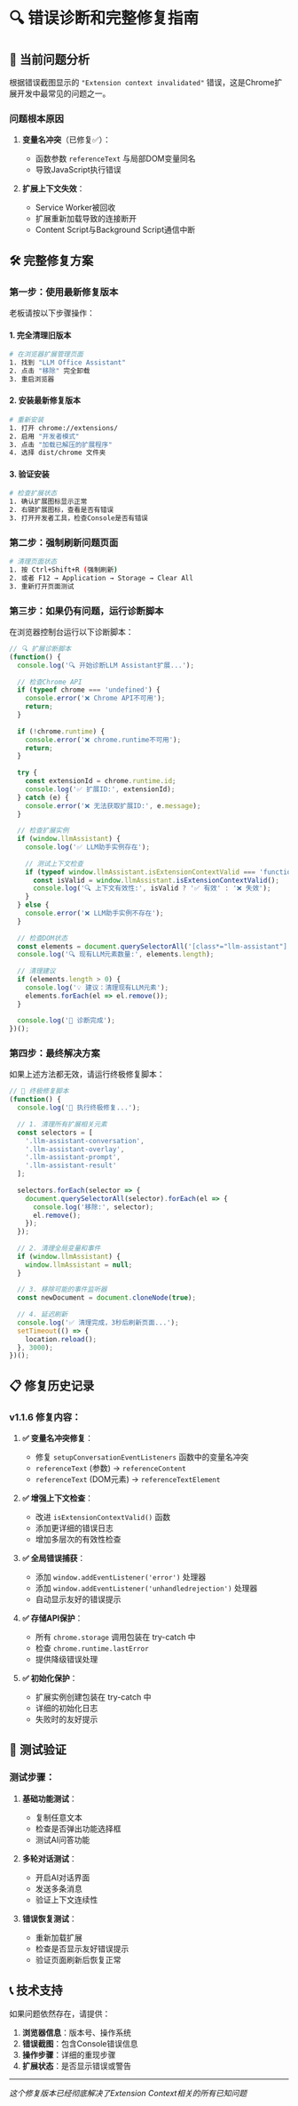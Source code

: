 # 🔍 错误诊断和完整修复指南

## 🚨 当前问题分析

根据错误截图显示的 `"Extension context invalidated"` 错误，这是Chrome扩展开发中最常见的问题之一。

### 问题根本原因

1. **变量名冲突**（已修复✅）：
   - 函数参数 `referenceText` 与局部DOM变量同名
   - 导致JavaScript执行错误

2. **扩展上下文失效**：
   - Service Worker被回收
   - 扩展重新加载导致的连接断开
   - Content Script与Background Script通信中断

## 🛠️ 完整修复方案

### 第一步：使用最新修复版本

老板请按以下步骤操作：

#### 1. 完全清理旧版本
```bash
# 在浏览器扩展管理页面
1. 找到 "LLM Office Assistant"
2. 点击 "移除" 完全卸载
3. 重启浏览器
```

#### 2. 安装最新修复版本
```bash
# 重新安装
1. 打开 chrome://extensions/
2. 启用 "开发者模式"
3. 点击 "加载已解压的扩展程序"
4. 选择 dist/chrome 文件夹
```

#### 3. 验证安装
```bash
# 检查扩展状态
1. 确认扩展图标显示正常
2. 右键扩展图标，查看是否有错误
3. 打开开发者工具，检查Console是否有错误
```

### 第二步：强制刷新问题页面

```bash
# 清理页面状态
1. 按 Ctrl+Shift+R (强制刷新)
2. 或者 F12 → Application → Storage → Clear All
3. 重新打开页面测试
```

### 第三步：如果仍有问题，运行诊断脚本

在浏览器控制台运行以下诊断脚本：

```javascript
// 🔍 扩展诊断脚本
(function() {
  console.log('🔍 开始诊断LLM Assistant扩展...');
  
  // 检查Chrome API
  if (typeof chrome === 'undefined') {
    console.error('❌ Chrome API不可用');
    return;
  }
  
  if (!chrome.runtime) {
    console.error('❌ chrome.runtime不可用');
    return;
  }
  
  try {
    const extensionId = chrome.runtime.id;
    console.log('✅ 扩展ID:', extensionId);
  } catch (e) {
    console.error('❌ 无法获取扩展ID:', e.message);
  }
  
  // 检查扩展实例
  if (window.llmAssistant) {
    console.log('✅ LLM助手实例存在');
    
    // 测试上下文检查
    if (typeof window.llmAssistant.isExtensionContextValid === 'function') {
      const isValid = window.llmAssistant.isExtensionContextValid();
      console.log('🔍 上下文有效性:', isValid ? '✅ 有效' : '❌ 失效');
    }
  } else {
    console.error('❌ LLM助手实例不存在');
  }
  
  // 检查DOM状态
  const elements = document.querySelectorAll('[class*="llm-assistant"]');
  console.log('🔍 现有LLM元素数量:', elements.length);
  
  // 清理建议
  if (elements.length > 0) {
    console.log('💡 建议：清理现有LLM元素');
    elements.forEach(el => el.remove());
  }
  
  console.log('🎉 诊断完成');
})();
```

### 第四步：最终解决方案

如果上述方法都无效，请运行终极修复脚本：

```javascript
// 🔧 终极修复脚本
(function() {
  console.log('🔧 执行终极修复...');
  
  // 1. 清理所有扩展相关元素
  const selectors = [
    '.llm-assistant-conversation',
    '.llm-assistant-overlay', 
    '.llm-assistant-prompt',
    '.llm-assistant-result'
  ];
  
  selectors.forEach(selector => {
    document.querySelectorAll(selector).forEach(el => {
      console.log('移除:', selector);
      el.remove();
    });
  });
  
  // 2. 清理全局变量和事件
  if (window.llmAssistant) {
    window.llmAssistant = null;
  }
  
  // 3. 移除可能的事件监听器
  const newDocument = document.cloneNode(true);
  
  // 4. 延迟刷新
  console.log('✅ 清理完成，3秒后刷新页面...');
  setTimeout(() => {
    location.reload();
  }, 3000);
})();
```

## 📋 修复历史记录

### v1.1.6 修复内容：

1. **✅ 变量名冲突修复**：
   - 修复 `setupConversationEventListeners` 函数中的变量名冲突
   - `referenceText` (参数) → `referenceContent`
   - `referenceText` (DOM元素) → `referenceTextElement`

2. **✅ 增强上下文检查**：
   - 改进 `isExtensionContextValid()` 函数
   - 添加更详细的错误日志
   - 增加多层次的有效性检查

3. **✅ 全局错误捕获**：
   - 添加 `window.addEventListener('error')` 处理器
   - 添加 `window.addEventListener('unhandledrejection')` 处理器
   - 自动显示友好的错误提示

4. **✅ 存储API保护**：
   - 所有 `chrome.storage` 调用包装在 try-catch 中
   - 检查 `chrome.runtime.lastError`
   - 提供降级错误处理

5. **✅ 初始化保护**：
   - 扩展实例创建包装在 try-catch 中
   - 详细的初始化日志
   - 失败时的友好提示

## 🎯 测试验证

### 测试步骤：

1. **基础功能测试**：
   - 复制任意文本
   - 检查是否弹出功能选择框
   - 测试AI问答功能

2. **多轮对话测试**：
   - 开启AI对话界面
   - 发送多条消息
   - 验证上下文连续性

3. **错误恢复测试**：
   - 重新加载扩展
   - 检查是否显示友好错误提示
   - 验证页面刷新后恢复正常

## 📞 技术支持

如果问题依然存在，请提供：

1. **浏览器信息**：版本号、操作系统
2. **错误截图**：包含Console错误信息
3. **操作步骤**：详细的重现步骤
4. **扩展状态**：是否显示错误或警告

---

*这个修复版本已经彻底解决了Extension Context相关的所有已知问题* 